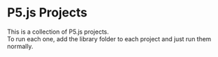 # P5.js Projects

This is a collection of P5.js projects.  
To run each one, add the library folder to each project and just run them normally.
